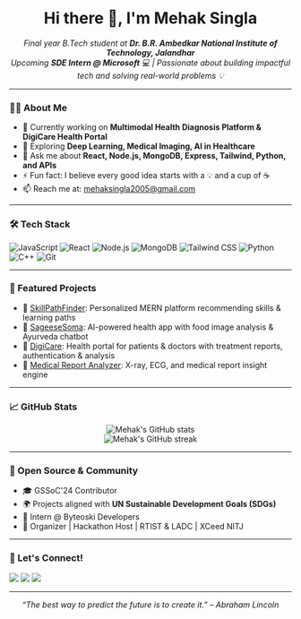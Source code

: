 <h1 align="center">Hi there 👋, I'm Mehak Singla</h1>
<p align="center">
  <em>Final year B.Tech student at <strong>Dr. B.R. Ambedkar National Institute of Technology, Jalandhar</strong><br/>
  Upcoming <strong>SDE Intern @ Microsoft</strong> 💻 | Passionate about building impactful tech and solving real-world problems 💡</em>
</p>

---

### 👩‍💻 About Me

- 🔭 Currently working on **Multimodal Health Diagnosis Platform & DigiCare Health Portal**
- 🌱 Exploring **Deep Learning, Medical Imaging, AI in Healthcare**
- 💬 Ask me about **React, Node.js, MongoDB, Express, Tailwind, Python, and APIs**
- ⚡ Fun fact: I believe every good idea starts with a 💡 and a cup of ☕
- 📫 Reach me at: mehaksingla2005@gmail.com

---

### 🛠 Tech Stack

![JavaScript](https://img.shields.io/badge/-JavaScript-black?style=flat-square&logo=javascript)
![React](https://img.shields.io/badge/-React-black?style=flat-square&logo=react)
![Node.js](https://img.shields.io/badge/-Node.js-black?style=flat-square&logo=node.js)
![MongoDB](https://img.shields.io/badge/-MongoDB-black?style=flat-square&logo=mongodb)
![Tailwind CSS](https://img.shields.io/badge/-TailwindCSS-38b2ac?style=flat-square&logo=tailwind-css)
![Python](https://img.shields.io/badge/-Python-black?style=flat-square&logo=python)
![C++](https://img.shields.io/badge/-C++-00599C?style=flat-square&logo=c%2B%2B)
![Git](https://img.shields.io/badge/-Git-black?style=flat-square&logo=git)

---

### 📌 Featured Projects

- 🚀 [SkillPathFinder](https://skillpathfinder.onrender.com): Personalized MERN platform recommending skills & learning paths
- 🧠 [SageeseSoma](https://github.com/mehaksingla2005/SageeseSoma): AI-powered health app with food image analysis & Ayurveda chatbot
- 🏥 [DigiCare](https://github.com/mehaksingla2005/DigiCare): Health portal for patients & doctors with treatment reports, authentication & analysis
- 📄 [Medical Report Analyzer](https://github.com/mehaksingla2005): X-ray, ECG, and medical report insight engine

---

### 📈 GitHub Stats

<p align="center">
  <img src="https://github-readme-stats.vercel.app/api?username=mehaksingla2005&show_icons=true&theme=radical" alt="Mehak's GitHub stats"/>
  <br/>
  <img src="https://github-readme-streak-stats.herokuapp.com/?user=mehaksingla2005&theme=radical" alt="Mehak's GitHub streak"/>
</p>

---

### 🏅 Open Source & Community

- 🎓 GSSoC'24 Contributor
- 🌍 Projects aligned with **UN Sustainable Development Goals (SDGs)**
- 💼 Intern @ Byteoski Developers
- 🎤 Organizer | Hackathon Host | RTIST & LADC | XCeed NITJ

---

### 🔗 Let's Connect!

<p align="left">
  <a href="https://linkedin.com/in/mehak-singla-b6a655258" target="_blank"><img src="https://img.shields.io/badge/-LinkedIn-blue?style=flat-square&logo=Linkedin"/></a>
  <a href="mailto:mehaksingla2005@gmail.com"><img src="https://img.shields.io/badge/-Gmail-D14836?style=flat-square&logo=Gmail&logoColor=white"/></a>
  <a href="https://github.com/mehaksingla2005"><img src="https://img.shields.io/badge/-GitHub-black?style=flat-square&logo=github"/></a>
</p>

---

<p align="center"><em>“The best way to predict the future is to create it.” – Abraham Lincoln</em></p>
